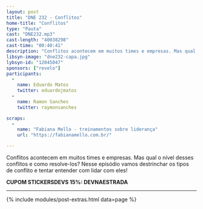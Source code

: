 ```yaml
---
layout: post
title: "DNE 232 - Conflitos"
home-title: "Conflitos"
type: "Pauta"
cast: "DNE232.mp3"
cast-length: "40038298"
cast-time: "00:40:41"
description: "Conflitos acontecem em muitos times e empresas. Mas qual o nível desses conflitos e como resolve-los? Nesse episódio vamos destrinchar os tipos de conflito e tentar entender com lidar com eles!"
libsyn-image: "dne232-capa.jpg"
lybsyn-id: "12045047"
sponsors: ["revelo"]
participants:
  -
    name: Eduardo Matos
    twitter: eduardojmatos
  -
    name: Ramon Sanches
    twitter: raymonsanches

scraps:
  -
    name: "Fabiana Mello - treinamentos sobre liderança"
    url: "https://fabianamello.com.br/"

---
```


Conflitos acontecem em muitos times e empresas. Mas qual o nível desses conflitos e como resolve-los? Nesse episódio vamos destrinchar os tipos de conflito e tentar entender com lidar com eles!

<strong>CUPOM STICKERSDEVS 15%: DEVNAESTRADA</strong>
<br>

---

{% include modules/post-extras.html data=page %}
